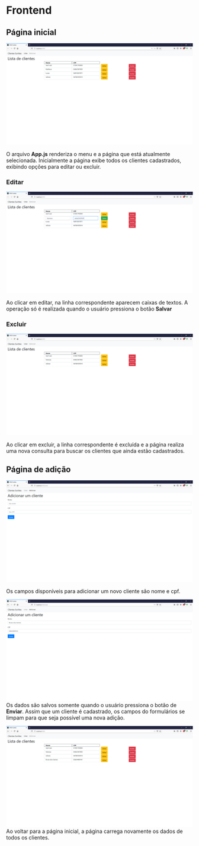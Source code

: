 # Frontend

## Página inicial
![listagem](https://raw.githubusercontent.com/sinayra/surittec/master/images/inicio.png)

O arquivo __App.js__ renderiza o menu e a página que está atualmente selecionada. Inicialmente a página exibe todos os clientes cadastrados, exibindo opções para editar ou excluir.

### Editar
![editar](https://raw.githubusercontent.com/sinayra/surittec/master/images/editar.png)

Ao clicar em editar, na linha correspondente aparecem caixas de textos. A operação só é realizada quando o usuário pressiona o botão **Salvar**

### Excluir
![excluir](https://raw.githubusercontent.com/sinayra/surittec/master/images/excluir.png)

Ao clicar em excluir, a linha correspondente é excluída e a página realiza uma nova consulta para buscar os clientes que ainda estão cadastrados.

## Página de adição
![Campos disponíveis](https://raw.githubusercontent.com/sinayra/surittec/master/images/add2.png)

Os campos disponíveis para adicionar um novo cliente são nome e cpf.

![Formulário preenchido](https://raw.githubusercontent.com/sinayra/surittec/master/images/add1.png)
Os dados são salvos somente quando o usuário pressiona o botão de **Enviar**. Assim que um cliente é cadastrado, os campos do formulários se limpam para que seja possível uma nova adição.

![Tabela atualizada](https://raw.githubusercontent.com/sinayra/surittec/master/images/add3.png)
Ao voltar para a página inicial, a página carrega novamente os dados de todos os clientes.
